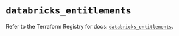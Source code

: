 # `databricks_entitlements`

Refer to the Terraform Registry for docs: [`databricks_entitlements`](https://registry.terraform.io/providers/databricks/databricks/1.77.0/docs/resources/entitlements).
